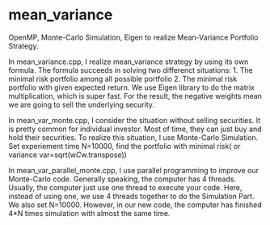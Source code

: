 # mean_variance
OpenMP, Monte-Carlo Simulation, Eigen to realize Mean-Variance Portfolio Strategy.

In mean_variance.cpp, I realize mean_variance strategy by using its own formula.
The formula succeeds in solving two differenct situations:
    1. The minimal risk portfolio among all possible portfolio
    2. The minimal risk portfolio with given expected return.
We use Eigen library to do the matrix multiplication, which is super fast.
For the result, the negative weights mean we are going to sell the underlying security.

In mean_var_monte.cpp, I consider the situation without selling securities. 
It is pretty common for individual investor. 
Most of time, they can just buy and hold their securities.
To realize this situation, I use Monte-Carlo Simulation.
Set experiement time N=10000, find the portfolio with minimal risk( or variance var=sqrt(w*C*w.transpose))

In mean_var_parallel_monte.cpp, I use parallel programming to improve our Monte-Carlo code.
Generally speaking, the computer has 4 threads. Usually, the computer just use one thread to execute your code.
Here, instead of using one, we use 4 threads together to do the Simulation Part.
We also set N=10000. However, in our new code, the computer has finished 4*N times simulation with almost the same time.
